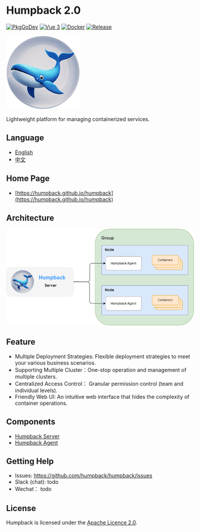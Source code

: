 # Humpback 2.0

[![PkgGoDev](https://pkg.go.dev/badge/github.com/docker/docker)](https://golang.org/)
[![Vue 3](https://img.shields.io/badge/vue-3.x-brightgreen.svg)](https://v3.vuejs.org/)
[![Docker](https://img.shields.io/badge/docker-pull-blue?logo=docker)](https://hub.docker.com/r/humpbacks)
[![Release](https://img.shields.io/badge/release-v2.0.0-blue)](https://github.com/humpbacks/humpback/releases/latest)

![Humpback logo](/docs/_media/logo-nobg.png)

Lightweight platform for managing containerized services.

## Language

- [English](README.md)
- [中文](README.zh.md)

## Home Page

* [https://humpback.github.io/humpback](https://humpback.github.io/humpback) 

## Architecture

![Humpback Architecture](/docs/_media/humpback-architect-new.png)

## Feature

- Multiple Deployment Strategies: Flexible deployment strategies to meet your various business scenarios.
- Supporting Multiple Cluster：One-stop operation and management of multiple clusters.
- Centralized Access Control： Granular permission control (team and individual levels).
- Friendly Web UI: An intuitive web interface that hides the complexity of container operations.

## Components

* [Humpback Server](https://github.com/humpback/humpback-server)
* [Humpback Agent](https://github.com/humpback/humpback-agent)

## Getting Help

- Issues: https://github.com/humpback/humpback/issues
- Slack (chat): todo
- Wechat： todo

## License

Humpback is licensed under the [Apache Licence 2.0](http://www.apache.org/licenses/LICENSE-2.0.html).   
